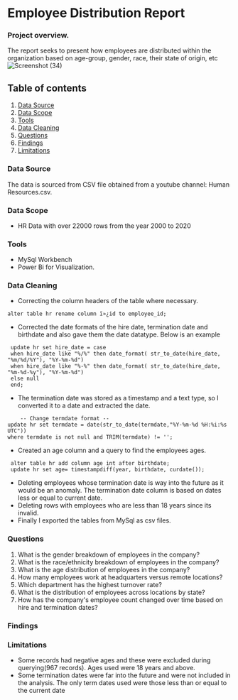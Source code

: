 # Employee Distribution Report
### Project overview.
The report seeks to present how employees are distributed within the organization based on age-group, gender, race, their state of origin, etc
![Screenshot (34)](https://github.com/user-attachments/assets/395bb1cc-2b2d-4fd3-b832-e09417419b33)

## Table of contents
1. [Data Source](#data-source)
2. [Data Scope](#data-scope)
3. [Tools](#tools)
4. [Data Cleaning](#data-cleaning)
5. [Questions](#questions)
7. [Findings](#findings)
8. [Limitations](#limitations)

### Data Source
The data is sourced from CSV file obtained from a youtube channel: Human Resources.csv.

### Data Scope
- HR Data with over 22000 rows from the year 2000 to 2020

### Tools
- MySql Workbench
- Power Bi for Visualization.

### Data Cleaning
- Correcting the column headers of the table where necessary.
  
`alter table hr rename column ï»¿id to employee_id;`

- Corrected the date formats of the hire date, termination date and birthdate and also gave them the date datatype. Below is an example

```
 update hr set hire_date = case
 when hire_date like "%/%" then date_format( str_to_date(hire_date, "%m/%d/%Y"), "%Y-%m-%d")
 when hire_date like "%-%" then date_format( str_to_date(hire_date, "%m-%d-%y"), "%Y-%m-%d")
 else null 
 end;

```
- The termination date was stored as a timestamp and a text type, so I converted it to a date and extracted the date.

```
    -- Change termdate format --
update hr set termdate = date(str_to_date(termdate,"%Y-%m-%d %H:%i:%s UTC"))
where termdate is not null and TRIM(termdate) != '';

```

- Created an age column and a query to find the employees ages.

```
 alter table hr add column age int after birthdate;
 update hr set age= timestampdiff(year, birthdate, curdate());

```
- Deleting employees whose termination date is way into the future as it would be an anomaly. The termination date column is based on dates less or equal to current date.
- Deleting rows with employees who are less than 18 years since its invalid.
- Finally I exported the tables from MySql as csv files.


### Questions
1. What is the gender breakdown of employees in the company?
2. What is the race/ethnicity breakdown of employees in the company?
3. What is the age distribution of employees in the company?
4. How many employees work at headquarters versus remote locations?
5. Which department has the highest turnover rate?
6. What is the distribution of employees across locations by state?
7. How has the company's employee count changed over time based on hire and termination dates?


### Findings
### Limitations
- Some records had negative ages and these were excluded during querying(967 records). Ages used were 18 years and above.
- Some termination dates were far into the future and were not included in the analysis. The only term dates used were those less than or equal to the current date

